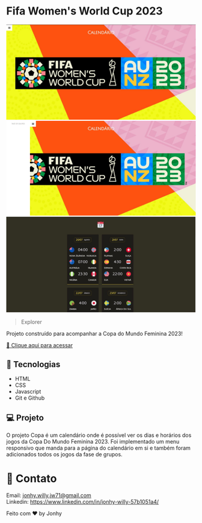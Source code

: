 # Fifa Women's World Cup 2023

![preview](./.github/preview_home.jpg)
![preview](./.github/preview_menu.jpg)
![preview](./.github//preview_calendario.jpg)

> Explorer

Projeto construído para acompanhar a Copa do Mundo Feminina 2023!

[ 🔗 Clique aqui para acessar](https://projeto-nlw-copa-rocketseat-se2n.vercel.app/)

## 🚀 Tecnologias

- HTML
- CSS
- Javascript
- Git e Github

## 💻 Projeto

O projeto Copa é um calendário onde é possível ver os dias e horários dos jogos da Copa Do Mundo Feminina 2023. Foi implementado um menu responsivo que manda para a página do calendário em si e também foram adicionados todos os jogos da fase de grupos.

# 💛 Contato

Email: jonhy.willy.jw71@gmail.com <br>
Linkedin: https://www.linkedin.com/in/jonhy-willy-57b1051a4/

Feito com ♥ by Jonhy
